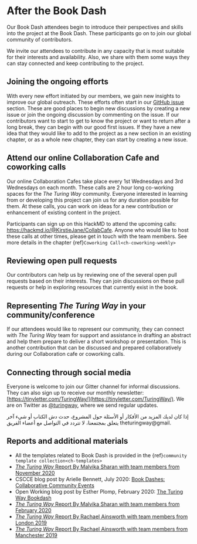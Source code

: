 # After the Book Dash

Our Book Dash attendees begin to introduce their perspectives and skills into the project at the Book Dash. These participants go on to join our global community of contributors.

We invite our attendees to contribute in any capacity that is most suitable for their interests and availability. Also, we share with them some ways they can stay connected and keep contributing to the project.

## Joining the ongoing efforts

With every new effort initiated by our members, we gain new insights to improve our global outreach. These efforts often start in our [GitHub issue](https://github.com/alan-turing-institute/the-turing-way/issues) section. These are good places to begin new discussions by creating a new issue or join the ongoing discussion by commenting on the issue. If our contributors want to start to get to know the project or want to return after a long break, they can begin with our good first issues. If they have a new idea that they would like to add to the project as a new section in an existing chapter, or as a whole new chapter, they can start by creating a new issue.

## Attend our online Collaboration Cafe and coworking calls

Our online Collaboration Cafes take place every 1st Wednesdays and 3rd Wednesdays on each month. These calls are 2 hour long co-working spaces for the _The Turing Way_ community. Everyone interested in learning from or developing this project can join us for any duration possible for them. At these calls, you can work on ideas for a new contribution or enhancement of existing content in the project.

Participants can sign up on this HackMD to attend the upcoming calls: https://hackmd.io/@KirstieJane/CollabCafe. Anyone who would like to host these calls at other times, please get in touch with the team members. See more details in the chapter {ref}`Coworking Call<ch-coworking-weekly>`

## Reviewing open pull requests

Our contributors can help us by reviewing one of the several open pull requests based on their interests. They can join discussions on these pull requests or help in exploring resources that currently exist in the book.

## Representing _The Turing Way_ in your community/conference

If our attendees would like to represent our community, they can connect with _The Turing Way_ team for support and assistance in drafting an abstract and help them prepare to deliver a short workshop or presentation. This is another contribution that can be discussed and prepared collaboratively during our Collaboration cafe or coworking calls.

## Connecting through social media

Everyone is welcome to join our Gitter channel for informal discussions. They can also sign up to receive our monthly newsletter: [https://tinyletter.com/TuringWay/](https://tinyletter.com/TuringWay/). We are on Twitter as [@turingway](https://twitter.com/turingway), where we send regular updates.

إذا كان لديك المزيد من الأفكار أو الأسئلة حول المشروع، حدث دش الكتاب أو شيء آخر يتعلق بمجتمعنا، لا تتردد في التواصل مع أعضاء الفريق
theturingway@gmail.</p> 



## Reports and additional materials

- All the templates related to Book Dash is provided in the {ref}`community template collection<ch-templates>`
- [_The Turing Way_ Report By Malvika Sharan with team members from November 2020](https://github.com/alan-turing-institute/the-turing-way/blob/book-dash-chapter/workshops/book-dash/book-dash-nov20-report.md)
- CSCCE blog post by Arielle Bennett, July 2020: [Book Dashes: Collaborative Community Events](https://www.cscce.org/2020/07/09/book-dashes-collaborative-community-events/)
- Open Working blog post by Esther Plomp, February 2020: [The Turing Way Bookdash](https://openworking.wordpress.com/2020/02/27/the-turing-way-bookdash/)
- [_The Turing Way_ Report By Malvika Sharan with team members from February 2020](https://github.com/alan-turing-institute/the-turing-way/blob/book-dash-chapter/workshops/book-dash/book-dash-feb20-report.md)
- [_The Turing Way_ Report By Rachael Ainsworth with team members from London 2019](https://github.com/alan-turing-institute/the-turing-way/blob/main/workshops/book-dash/book-dash-ldn-report.md)
- [_The Turing Way_ Report By Rachael Ainsworth with team members from Manchester 2019](https://github.com/alan-turing-institute/the-turing-way/blob/main/workshops/book-dash/book-dash-mcr-report.md)

